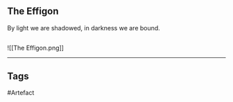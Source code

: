 ## The Effigon
By light we are shadowed,
in darkness we are bound.
## 
![[The Effigon.png]]

---
## Tags
#Artefact